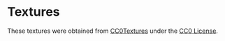 # Textures

These textures were obtained from [CC0Textures](https://cc0textures.com) under the [CC0 License](https://creativecommons.org/publicdomain/zero/1.0/).
